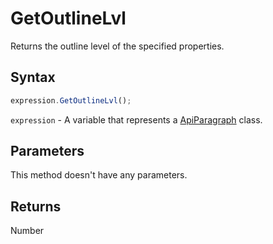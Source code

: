 # GetOutlineLvl

Returns the outline level of the specified properties.

## Syntax

```javascript
expression.GetOutlineLvl();
```

`expression` - A variable that represents a [ApiParagraph](../ApiParagraph.md) class.

## Parameters

This method doesn't have any parameters.

## Returns

Number